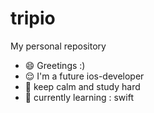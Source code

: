 # tripio
My personal repository
- :smile: Greetings :)
- :relieved: I'm a future ios-developer
- :pray: keep calm and study hard
- 🌱 currently learning : swift
